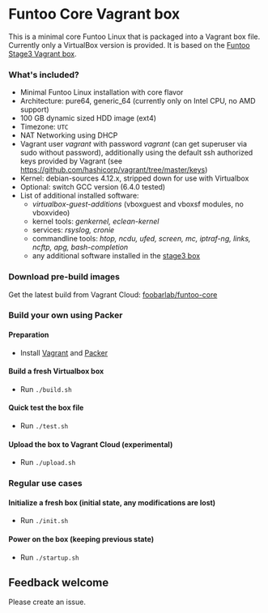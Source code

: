 # Funtoo Core Vagrant box

This is a minimal core Funtoo Linux that is packaged into a Vagrant box file. Currently only a VirtualBox version is provided.
It is based on the [Funtoo Stage3 Vagrant box](https://github.com/foobarlab/funtoo-stage3-packer).

### What's included?

 - Minimal Funtoo Linux installation with core flavor
 - Architecture: pure64, generic_64 (currently only on Intel CPU, no AMD support)
 - 100 GB dynamic sized HDD image (ext4)
 - Timezone: ```UTC```
 - NAT Networking using DHCP
 - Vagrant user *vagrant* with password *vagrant* (can get superuser via sudo without password), additionally using the default ssh authorized keys provided by Vagrant (see https://github.com/hashicorp/vagrant/tree/master/keys) 
 - Kernel: debian-sources 4.12.x, stripped down for use with Virtualbox
 - Optional: switch GCC version (6.4.0 tested)
 - List of additional installed software:
    - *virtualbox-guest-additions* (vboxguest and vboxsf modules, no vboxvideo)
    - kernel tools: *genkernel, eclean-kernel*
    - services: *rsyslog, cronie*
    - commandline tools: *htop, ncdu, ufed, screen, mc, iptraf-ng, links, ncftp, apg, bash-completion*
    - any additional software installed in the [stage3 box](https://github.com/foobarlab/funtoo-stage3-packer)

### Download pre-build images

Get the latest build from Vagrant Cloud: [foobarlab/funtoo-core](https://app.vagrantup.com/foobarlab/boxes/funtoo-core)

### Build your own using Packer

#### Preparation

 - Install [Vagrant](https://www.vagrantup.com/) and [Packer](https://www.packer.io/)

#### Build a fresh Virtualbox box

 - Run ```./build.sh```

#### Quick test the box file

 - Run ```./test.sh```

#### Upload the box to Vagrant Cloud (experimental)

 - Run ```./upload.sh```

### Regular use cases

#### Initialize a fresh box (initial state, any modifications are lost)

 - Run ```./init.sh```

#### Power on the box (keeping previous state) 

 - Run ```./startup.sh```

## Feedback welcome

Please create an issue.
